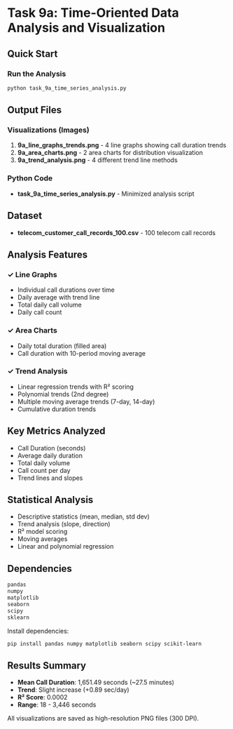 # Task 9a: Time-Oriented Data Analysis and Visualization

## Quick Start

### Run the Analysis
```bash
python task_9a_time_series_analysis.py
```

## Output Files

### Visualizations (Images)
1. **9a_line_graphs_trends.png** - 4 line graphs showing call duration trends
2. **9a_area_charts.png** - 2 area charts for distribution visualization
3. **9a_trend_analysis.png** - 4 different trend line methods

### Python Code
- **task_9a_time_series_analysis.py** - Minimized analysis script

## Dataset
- **telecom_customer_call_records_100.csv** - 100 telecom call records

## Analysis Features

### ✓ Line Graphs
- Individual call durations over time
- Daily average with trend line
- Total daily call volume
- Daily call count

### ✓ Area Charts
- Daily total duration (filled area)
- Call duration with 10-period moving average

### ✓ Trend Analysis
- Linear regression trends with R² scoring
- Polynomial trends (2nd degree)
- Multiple moving average trends (7-day, 14-day)
- Cumulative duration trends

## Key Metrics Analyzed

- Call Duration (seconds)
- Average daily duration
- Total daily volume
- Call count per day
- Trend lines and slopes

## Statistical Analysis

- Descriptive statistics (mean, median, std dev)
- Trend analysis (slope, direction)
- R² model scoring
- Moving averages
- Linear and polynomial regression

## Dependencies

```python
pandas
numpy
matplotlib
seaborn
scipy
sklearn
```

Install dependencies:
```bash
pip install pandas numpy matplotlib seaborn scipy scikit-learn
```

## Results Summary

- **Mean Call Duration**: 1,651.49 seconds (~27.5 minutes)
- **Trend**: Slight increase (+0.89 sec/day)
- **R² Score**: 0.0002
- **Range**: 18 - 3,446 seconds

All visualizations are saved as high-resolution PNG files (300 DPI).
